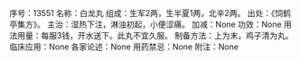 序号：13551
名称：白龙丸
组成：生军2两，生半夏1两，北辛2两。
出处：《饲鹤亭集方》。
主治：湿热下注，淋浊初起，小便涩痛。
加减：None
功效：None
用法用量：每服3钱，开水送下。此丸不宜久服。
制备方法：上为末，鸡子清为丸。
临床应用：None
各家论述：None
用药禁忌：None
附注：None
